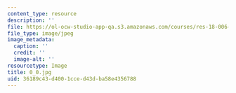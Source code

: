 ```yaml
---
content_type: resource
description: ''
file: https://ol-ocw-studio-app-qa.s3.amazonaws.com/courses/res-18-006-calculus-revisited-single-variable-calculus-fall-2010/36189c43d4001cced43dba58e4356788_0_0.jpg
file_type: image/jpeg
image_metadata:
  caption: ''
  credit: ''
  image-alt: ''
resourcetype: Image
title: 0_0.jpg
uid: 36189c43-d400-1cce-d43d-ba58e4356788
---
```

